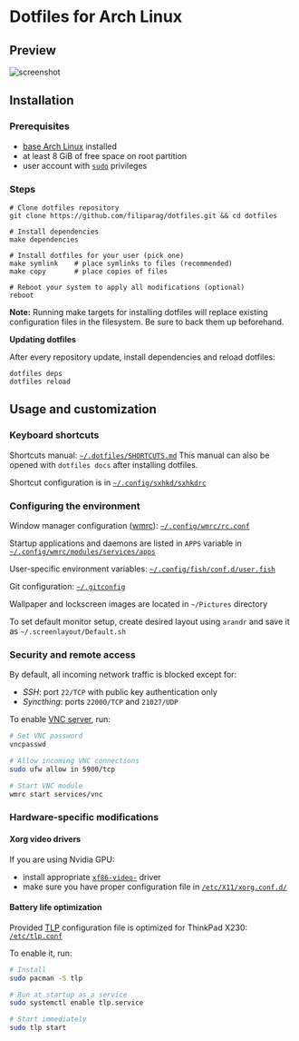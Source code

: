 # Dotfiles for Arch Linux


## Preview

![screenshot](./screenshot.gif "Screenshot showcase made on 2021-01-08")

## Installation

### Prerequisites
- [base Arch Linux](https://wiki.archlinux.org/index.php/Installation_guide) installed
- at least 8 GiB of free space on root partition
- user account with [`sudo`](https://wiki.archlinux.org/index.php/Sudo#Example_entries) privileges

### Steps
```shell
# Clone dotfiles repository
git clone https://github.com/filiparag/dotfiles.git && cd dotfiles

# Install dependencies
make dependencies

# Install dotfiles for your user (pick one)
make symlink    # place symlinks to files (recommended)
make copy       # place copies of files

# Reboot your system to apply all modifications (optional)
reboot
```

**Note:** Running make targets for installing dotfiles will replace existing configuration files in the filesystem. Be sure to back them up beforehand.

**Updating dotfiles**

After every repository update, install dependencies and reload dotfiles:

```shell
dotfiles deps
dotfiles reload
```

## Usage and customization

### Keyboard shortcuts

Shortcuts manual: [`~/.dotfiles/SHORTCUTS.md`](./SHORTCUTS.md)
This manual can also be opened with `dotfiles docs` after installing dotfiles.

Shortcut configuration is in [`~/.config/sxhkd/sxhkdrc`](./src/HOME/.config/sxhkd/sxhkdrc)

### Configuring the environment

Window manager configuration ([wmrc](https://github.com/filiparag/wmrc/)):
[`~/.config/wmrc/rc.conf`](./src/HOME/.config/wmrc/rc.conf)

Startup applications and daemons are listed in `APPS` variable in
[`~/.config/wmrc/modules/services/apps`](./src/HOME/.config/wmrc/modules/services/apps)

User-specific environment variables:
[`~/.config/fish/conf.d/user.fish`](./src/HOME/.config/fish/conf.d/user.fish)

Git configuration: [`~/.gitconfig`](./src/HOME/.gitconfig)

Wallpaper and lockscreen images are located in `~/Pictures` directory

To set default monitor setup, create desired layout using `arandr`
and save it as `~/.screenlayout/Default.sh`

### Security and remote access

By default, all incoming network traffic is blocked except for:
- *SSH*: port `22/TCP` with public key authentication only
- *Syncthing*: ports `22000/TCP` and `21027/UDP`

To enable [VNC server](https://wiki.archlinux.org/index.php/TigerVNC), run:
``` bash
# Set VNC password
vncpasswd

# Allow incoming VNC connections
sudo ufw allow in 5900/tcp

# Start VNC module
wmrc start services/vnc
```

### Hardware-specific modifications

#### Xorg video drivers

If you are using Nvidia GPU:

- install appropriate [`xf86-video-`](https://wiki.archlinux.org/index.php?title=Xorg#Driver_installation) driver
- make sure you have proper configuration file in [`/etc/X11/xorg.conf.d/`](./src/etc/X11/xorg.conf.d/)

#### Battery life optimization

Provided [TLP](https://wiki.archlinux.org/index.php/TLP) configuration file
is optimized for ThinkPad X230: [`/etc/tlp.conf`](./src/etc/tlp.conf)

To enable it, run:
```bash
# Install
sudo pacman -S tlp

# Run at startup as a service
sudo systemctl enable tlp.service

# Start immediately
sudo tlp start
```
